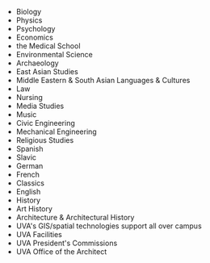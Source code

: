 * Biology
* Physics
* Psychology
* Economics
* the Medical School
* Environmental Science
* Archaeology
* East Asian Studies
* Middle Eastern & South Asian Languages & Cultures
* Law
* Nursing
* Media Studies
* Music
* Civic Engineering
* Mechanical Engineering
* Religious Studies
* Spanish
* Slavic
* German
* French
* Classics
* English
* History
* Art History
* Architecture & Architectural History
* UVA's GIS/spatial technologies support all over campus
* UVA Facilities
* UVA President's Commissions
* UVA Office of the Architect